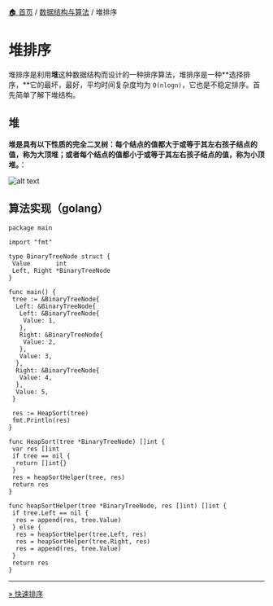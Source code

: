 [🏠 首页](../_index.md) / [数据结构与算法](_index.md) / 堆排序

# 堆排序

堆排序是利用**堆**这种数据结构而设计的一种排序算法，堆排序是一种**选择排序，**它的最坏，最好，平均时间复杂度均为 `O(nlogn)`，它也是不稳定排序。首先简单了解下堆结构。

## 堆

**堆是具有以下性质的完全二叉树：每个结点的值都大于或等于其左右孩子结点的值，称为大顶堆；或者每个结点的值都小于或等于其左右孩子结点的值，称为小顶堆。**：

![alt text](https://images.poneding.com/2025/03/202503111823917.png)

## 算法实现（golang）

```golang
package main

import "fmt"

type BinaryTreeNode struct {
 Value       int
 Left, Right *BinaryTreeNode
}

func main() {
 tree := &BinaryTreeNode{
  Left: &BinaryTreeNode{
   Left: &BinaryTreeNode{
    Value: 1,
   },
   Right: &BinaryTreeNode{
    Value: 2,
   },
   Value: 3,
  },
  Right: &BinaryTreeNode{
   Value: 4,
  },
  Value: 5,
 }

 res := HeapSort(tree)
 fmt.Println(res)
}

func HeapSort(tree *BinaryTreeNode) []int {
 var res []int
 if tree == nil {
  return []int{}
 }
 res = heapSortHelper(tree, res)
 return res
}

func heapSortHelper(tree *BinaryTreeNode, res []int) []int {
 if tree.Left == nil {
  res = append(res, tree.Value)
 } else {
  res = heapSortHelper(tree.Left, res)
  res = heapSortHelper(tree.Right, res)
  res = append(res, tree.Value)
 }
 return res
}
```

---
[» 快速排序](快速排序.md)
